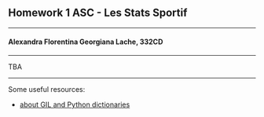 ## Homework 1 ASC - Les Stats Sportif

---

#### Alexandra Florentina Georgiana Lache, 332CD
---

TBA

---

Some useful resources:
- [about GIL and Python dictionaries](https://stackoverflow.com/questions/1312331/using-a-global-dictionary-with-threads-in-python)